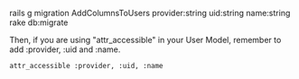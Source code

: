 rails g migration AddColumnsToUsers provider:string uid:string name:string
rake db:migrate

Then, if you are using "attr_accessible" in your User Model, remember to add :provider, :uid and :name.

    attr_accessible :provider, :uid, :name